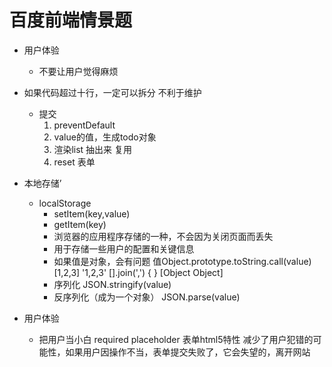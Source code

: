 # 百度前端情景题

- 用户体验
    - 不要让用户觉得麻烦
- 如果代码超过十行，一定可以拆分
    不利于维护
    - 提交
        1. preventDefault
        2. value的值，生成todo对象
        3. 渲染list 抽出来 复用
        4. reset 表单
    
- 本地存储’
    - localStorage
        - setItem(key,value)
        - getItem(key)
        - 浏览器的应用程序存储的一种，不会因为关闭页面而丢失
        - 用于存储一些用户的配置和关键信息
        - 如果值是对象，会有问题
            值Object.prototype.toString.call(value)
            [1,2,3] '1,2,3'  [].join(',')
            { } [Object Object]
        - 序列化
            JSON.stringify(value)
        - 反序列化（成为一个对象）
            JSON.parse(value)

- 用户体验
    - 把用户当小白
        required placeholder 表单html5特性
        减少了用户犯错的可能性，如果用户因操作不当，表单提交失败了，它会失望的，离开网站